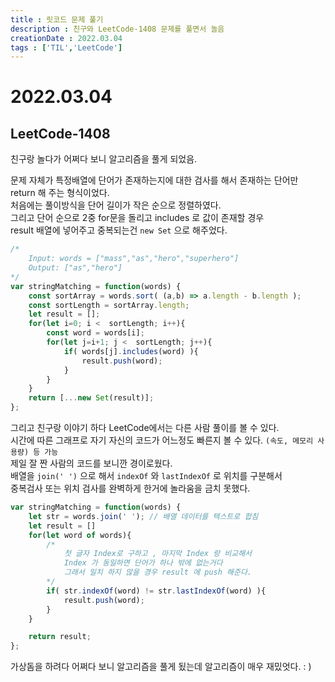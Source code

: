 ```yaml
---
title : 릿코드 문제 풀기
description : 친구와 LeetCode-1408 문제를 풀면서 놀음
creationDate : 2022.03.04
tags : ['TIL','LeetCode']
---
```


# 2022.03.04


## LeetCode-1408 
친구랑 놀다가 어쩌다 보니 알고리즘을 풀게 되었음. 

문제 자체가 특정배열에 단어가 존재하는지에 대한 검사를 해서 존재하는 단어만 return 해 주는 형식이었다.     
처음에는 풀이방식을 단어 길이가 작은 순으로 정렬하였다.   
그리고 단어 순으로 2중 for문을 돌리고 includes 로 값이 존재할 경우      
result 배열에 넣어주고 중복되는건 `new Set` 으로 해주었다.    
```js
/*
	Input: words = ["mass","as","hero","superhero"]
	Output: ["as","hero"]
*/
var stringMatching = function(words) {
    const sortArray = words.sort( (a,b) => a.length - b.length ); 
    const sortLength = sortArray.length;
    let result = [];
    for(let i=0; i <  sortLength; i++){
        const word = words[i];
        for(let j=i+1; j <  sortLength; j++){
            if( words[j].includes(word) ){
                result.push(word);
            }
        }
    }
    return [...new Set(result)];
};
```
그리고 친구랑 이야기 하다 LeetCode에서는 다른 사람 풀이를 볼 수 있다.     
시간에 따른 그래프로 자기 자신의 코드가 어느정도 빠른지 볼 수 있다. `(속도, 메모리 사용량) 등 가능`        
제일 잘 짠 사람의 코드를 보니깐 경이로웠다.    
배열을 `join(' ')` 으로 해서 `indexOf` 와 `lastIndexOf` 로 위치를 구분해서    
중복검사 또는 위치 검사를 완벽하게 한거에 놀라움을 금치 못했다.  
```js
var stringMatching = function(words) {
    let str = words.join(' '); // 배열 데이터를 텍스트로 합침
    let result = []
    for(let word of words){
    	/*
    		첫 글자 Index로 구하고 , 마지막 Index 랑 비교해서 
    		Index 가 동일하면 단어가 하나 밖에 없는거다 
    		그래서 일치 하지 않을 경우 result 에 push 해준다.
    	*/
        if( str.indexOf(word) != str.lastIndexOf(word) ){ 
            result.push(word);
        }
    }

    return result;
};
```
가상돔을 하려다 어쩌다 보니 알고리즘을 풀게 됬는데 알고리즘이 매우 재밌엇다. : )